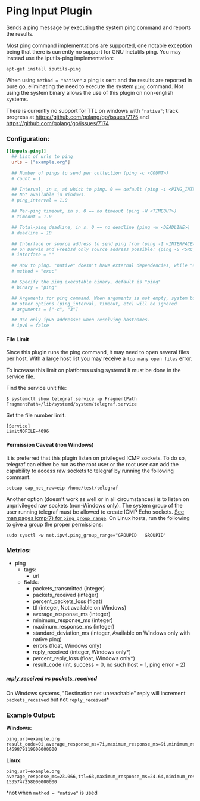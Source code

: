 # Ping Input Plugin

Sends a ping message by executing the system ping command and reports the results.

Most ping command implementations are supported, one notable exception being
that there is currently no support for GNU Inetutils ping.  You may instead
use the iputils-ping implementation:
```
apt-get install iputils-ping
```

When using `method = "native"` a ping is sent and the results are reported in pure go, eliminating the need to execute the system `ping` command. Not using the system binary allows the use of this plugin on non-english systems.

There is currently no support for TTL on windows with `"native"`; track progress at https://github.com/golang/go/issues/7175 and https://github.com/golang/go/issues/7174

### Configuration:

```toml
[[inputs.ping]]
  ## List of urls to ping
  urls = ["example.org"]

  ## Number of pings to send per collection (ping -c <COUNT>)
  # count = 1

  ## Interval, in s, at which to ping. 0 == default (ping -i <PING_INTERVAL>)
  ## Not available in Windows.
  # ping_interval = 1.0

  ## Per-ping timeout, in s. 0 == no timeout (ping -W <TIMEOUT>)
  # timeout = 1.0

  ## Total-ping deadline, in s. 0 == no deadline (ping -w <DEADLINE>)
  # deadline = 10

  ## Interface or source address to send ping from (ping -I <INTERFACE/SRC_ADDR>)
  ## on Darwin and Freebsd only source address possible: (ping -S <SRC_ADDR>)
  # interface = ""

  ## How to ping. "native" doesn't have external dependencies, while "exec" depends on 'ping'.
  # method = "exec"

  ## Specify the ping executable binary, default is "ping"
  # binary = "ping"

  ## Arguments for ping command. When arguments is not empty, system binary will be used and
  ## other options (ping_interval, timeout, etc) will be ignored
  # arguments = ["-c", "3"]

  ## Use only ipv6 addresses when resolving hostnames.
  # ipv6 = false
```

#### File Limit

Since this plugin runs the ping command, it may need to open several files per
host.  With a large host list you may receive a `too many open files` error.

To increase this limit on platforms using systemd it must be done in the
service file.


Find the service unit file:
```
$ systemctl show telegraf.service -p FragmentPath
FragmentPath=/lib/systemd/system/telegraf.service
```

Set the file number limit:
```
[Service]
LimitNOFILE=4096
```

#### Permission Caveat (non Windows)

It is preferred that this plugin listen on privileged ICMP sockets. To do so, telegraf can either be run as the root user or the root user can add the capability to access raw sockets to telegraf by running the following commant:

```
setcap cap_net_raw=eip /home/test/telegraf
```

Another option (doesn't work as well or in all circumstances) is to listen on unprivileged raw sockets (non-Windows only). The system group of the user running telegraf must be allowed to create ICMP Echo sockets. [See man pages icmp(7) for `ping_group_range`](http://man7.org/linux/man-pages/man7/icmp.7.html). On Linux hosts, run the following to give a group the proper permissions:

```
sudo sysctl -w net.ipv4.ping_group_range="GROUPID   GROUPID"
```


### Metrics:

- ping
  - tags:
    - url
  - fields:
    - packets_transmitted (integer)
    - packets_received (integer)
    - percent_packets_loss (float)
    - ttl (integer, Not available on Windows)
    - average_response_ms (integer)
    - minimum_response_ms (integer)
    - maximum_response_ms (integer)
    - standard_deviation_ms (integer, Available on Windows only with native ping)
    - errors (float, Windows only)
    - reply_received (integer, Windows only*)
    - percent_reply_loss (float, Windows only*)
    - result_code (int, success = 0, no such host = 1, ping error = 2)

##### reply_received vs packets_received

On Windows systems, "Destination net unreachable" reply will increment `packets_received` but not `reply_received`*

### Example Output:

**Windows:**
```
ping,url=example.org result_code=0i,average_response_ms=7i,maximum_response_ms=9i,minimum_response_ms=7i,packets_received=4i,packets_transmitted=4i,percent_packet_loss=0,percent_reply_loss=0,reply_received=4i 1469879119000000000
```

**Linux:**
```
ping,url=example.org average_response_ms=23.066,ttl=63,maximum_response_ms=24.64,minimum_response_ms=22.451,packets_received=5i,packets_transmitted=5i,percent_packet_loss=0,result_code=0i,standard_deviation_ms=0.809 1535747258000000000
```

*not when `method = "native"` is used
